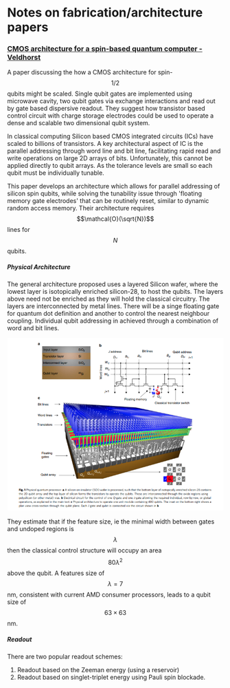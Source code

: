 # Notes on fabrication/architecture papers

 <!-- toc -->

### [CMOS architecture for a spin-based quantum computer - Veldhorst](https://www.nature.com/articles/s41467-017-01905-6.pdf)

A paper discussing the how a CMOS architecture for spin-$$1/2$$ qubits might be scaled.  Single qubit gates are implemented using microwave cavity, two qubit gates via exchange interactions and read out by gate based dispersive readout. They suggest how transistor based control circuit with charge storage electrodes could be used to operate a dense and scalable two dimensional qubit system. 

In classical computing Silicon based CMOS integrated circuits (ICs) have scaled to billions of transistors. A key architectural aspect of IC is the parallel addressing through word line and bit line, facilitating  rapid read and write operations on large 2D arrays of bits. Unfortunately, this cannot be applied directly to qubit arrays. As the tolerance levels are small so each qubit must be individually tunable. 

This paper develops an architecture which allows for parallel addressing of silicon spin qubits, while solving the tunability issue through 'floating memory gate electrodes' that can be routinely reset, similar to dynamic random access memory. Their architecture requires $$\mathcal{O}(\sqrt{N})$$ lines for $$N $$ qubits. 

##### Physical Architecture 

The general architecture proposed uses a layered Silicon wafer, where the lowest layer is isotopically enriched silicon-28, to host the qubits. The layers above need not be enriched as they will hold the classical circuitry. The layers are interconnected by metal lines. There will be a singe floating gate for quantum dot definition and another to control the nearest neighbour coupling.  Individual qubit addressing in achieved through a combination of word and bit lines. 

<img src="./images/scaleable.png" alt="" style="zoom:150%;" />

They estimate that if the feature size, ie the minimal width between gates and undoped regions is $$\lambda$$ then the classical control structure will occupy an area $$80 \lambda^{2}$$ above the qubit. A features size of $$\lambda = 7 $$nm, consistent with current AMD consumer processors, leads to a qubit size of $$63 \times 63$$nm. 

##### Readout

There are two popular readout schemes: 

1. Readout based on the Zeeman energy (using a reservoir) 
2. Readout based on singlet-triplet energy using Pauli spin blockade. 